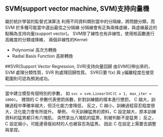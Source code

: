 ## SVM(support vector machine, SVM)支持向量機
屬於統計學習的監督式演算法
利用不同資料類別當中的分隔線，將問題分類，而 SVM 於多種可能當中選出最佳之分隔線
分隔線會有正負兩條虛線，與虛線最近的點稱為支持向量(support vector)。
SVM除了線性也有非線性，使用核函數進行高維度的分類或降維，
兩個非線性的Kernel:
- Polynomial 高次方轉換
- Radial Basis Function 高斯轉換

##SVR(Support Vector Regression, SVR)支持向量回歸
由SVM衍伸出來的，SVM 處理分類性質，SVR 則處理回歸性質。
SVR只要 f(x) 與 y偏離程度在接受範圍則可認為預測成功。

---
當中建立模型有個特別的參數，
如 `svc = svm.LinearSVC(C = 1, max_iter = 1000)`。
裡頭的 C 參數代表懲罰係數，針對訓練錯的樣本進行懲罰，
C 越大，訓練過程中準確率越大，但泛化能力會降低，
反之，C 越小，訓練過程容忍程度很大，泛化能力會有所提升。
舉例， 今天訓練猛男的資料，C 設定越大，原本訓練資料的猛男都只有六塊肌，
突然拿出八塊肌的猛男，則被判斷不是猛男；
反之，C 設定越小，可能連骨瘦如材的人也被容忍為猛男。
因此 C 在設定上需要去調整與拿捏。
